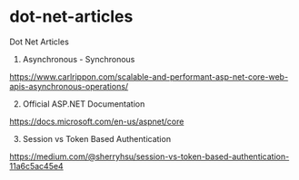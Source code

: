 # dot-net-articles
Dot Net Articles


1. Asynchronous - Synchronous

https://www.carlrippon.com/scalable-and-performant-asp-net-core-web-apis-asynchronous-operations/

2. Official ASP.NET Documentation

https://docs.microsoft.com/en-us/aspnet/core

3. Session vs Token Based Authentication 

https://medium.com/@sherryhsu/session-vs-token-based-authentication-11a6c5ac45e4
